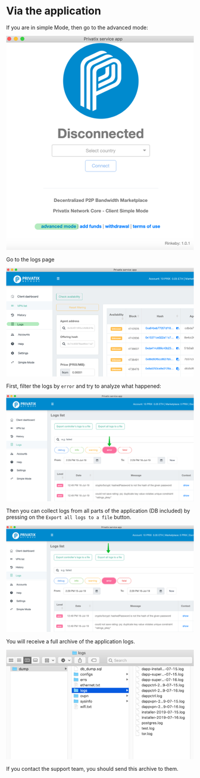 # Via the application

If you are in simple Mode, then go to the advanced mode:

![](../../../.gitbook/assets/image-3.png)

Go to the logs page

![](../../../.gitbook/assets/image-1.png)

First, filter the logs by `error` and try to analyze what happened:

![](../../../.gitbook/assets/image-5.png)

Then you can collect logs from all parts of the application \(DB included\) by pressing on the `Export all logs to a file` button.

![](../../../.gitbook/assets/image-4.png)

You will receive a full archive of the application logs.

![](../../../.gitbook/assets/image%20%288%29.png)

If you contact the support team, you should send this archive to them.

